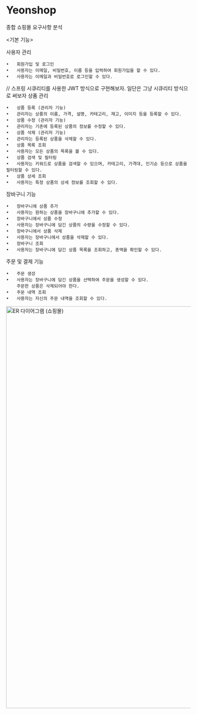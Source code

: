 # Yeonshop

종합 쇼핑몰 요구사항 분석

<기본 기능> 

사용자 관리

	•	회원가입 및 로그인
	•	사용자는 이메일, 비밀번호, 이름 등을 입력하여 회원가입을 할 수 있다.
	•	사용자는 이메일과 비밀번호로 로그인할 수 있다.
// 스프링 시큐리티를 사용한 JWT 방식으로 구현해보자. 일단은 그냥 시큐리티 방식으로 써보자 
상품 관리

	•	상품 등록 (관리자 기능)
	•	관리자는 상품의 이름, 가격, 설명, 카테고리, 재고, 이미지 등을 등록할 수 있다.
	•	상품 수정 (관리자 기능)
	•	관리자는 기존에 등록된 상품의 정보를 수정할 수 있다.
	•	상품 삭제 (관리자 기능)
	•	관리자는 등록된 상품을 삭제할 수 있다.
	•	상품 목록 조회
	•	사용자는 모든 상품의 목록을 볼 수 있다.
	•	상품 검색 및 필터링
	•	사용자는 키워드로 상품을 검색할 수 있으며, 카테고리, 가격대, 인기순 등으로 상품을 필터링할 수 있다.
	•	상품 상세 조회
	•	사용자는 특정 상품의 상세 정보를 조회할 수 있다.

장바구니 기능

	•	장바구니에 상품 추가
	•	사용자는 원하는 상품을 장바구니에 추가할 수 있다.
	•	장바구니에서 상품 수정
	•	사용자는 장바구니에 담긴 상품의 수량을 수정할 수 있다.
	•	장바구니에서 상품 삭제
	•	사용자는 장바구니에서 상품을 삭제할 수 있다.
	•	장바구니 조회
	•	사용자는 장바구니에 담긴 상품 목록을 조회하고, 총액을 확인할 수 있다.

주문 및 결제 기능

	•	주문 생성
	•	사용자는 장바구니에 담긴 상품을 선택하여 주문을 생성할 수 있다.
		주문한 상품은 삭제되어야 한다. 
	•	주문 내역 조회
	•	사용자는 자신의 주문 내역을 조회할 수 있다.


<img width="1098" alt="ER 다이어그램 (쇼핑몰)" src="https://github.com/user-attachments/assets/c31808b6-57d4-4a24-abcf-53a258012f8a">
